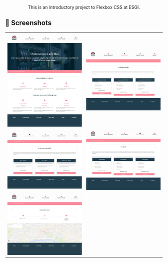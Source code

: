 <p align="center">
  This is an introductory project to Flexbox CSS at ESGI.
</p>

## :iphone: Screenshots

|                                   |                                   |
| --------------------------------- | --------------------------------- |
| <img src="/maquette/desktop-home.jpg"  width="500"/> | <img src="/maquette/desktop-dedie.jpg"  width="500"/> |
| <img src="/maquette/desktop-mutualise.jpg" width="500"/>  | <img src="/maquette/desktop-cloud.jpg" width="500"/>  |
| <img src="/maquette/desktop-contact.jpg" width="500"/>
